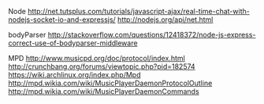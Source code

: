 Node
http://net.tutsplus.com/tutorials/javascript-ajax/real-time-chat-with-nodejs-socket-io-and-expressjs/
http://nodejs.org/api/net.html

bodyParser
http://stackoverflow.com/questions/12418372/node-js-express-correct-use-of-bodyparser-middleware

MPD
http://www.musicpd.org/doc/protocol/index.html
http://crunchbang.org/forums/viewtopic.php?pid=182574
https://wiki.archlinux.org/index.php/Mpd
http://mpd.wikia.com/wiki/MusicPlayerDaemonProtocolOutline
http://mpd.wikia.com/wiki/MusicPlayerDaemonCommands